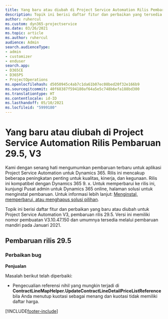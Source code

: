 ```yaml
---
title: Yang baru atau diubah di Project Service Automation Rilis Pembaruan 29.5, Hotfix, V3
description: Topik ini berisi daftar fitur dan perbaikan yang tersedia di Hotfix Project Service Automation V3, pembaruan rilis 29.5, V3.
author: ruhercul
ms.custom: dyn365-projectservice
ms.date: 03/26/2021
ms.topic: article
ms.author: ruhercul
audience: Admin
search.audienceType:
- admin
- customizer
- enduser
search.app:
- D365CE
- D365PS
- ProjectOperations
ms.openlocfilehash: d5050945c4ab7c1da61b07ec08bed20f32e166b9
ms.sourcegitcommit: 40f68387f594180af64a5e5c748b6efa188bd300
ms.translationtype: HT
ms.contentlocale: id-ID
ms.lasthandoff: 05/10/2021
ms.locfileid: "5999180"
---
```

# <a name="whats-new-or-changed-in-project-service-automation-update-release-295-v3"></a>Yang baru atau diubah di Project Service Automation Rilis Pembaruan 29.5, V3

Kami dengan senang hati mengumumkan pembaruan terbaru untuk aplikasi Project Service Automation untuk Dynamics 365. Rilis ini mencakup beberapa peningkatan penting untuk kualitas, kinerja, dan kegunaan. Rilis ini kompatibel dengan Dynamics 365 9. x. Untuk memperbarui ke rilis ini, kunjungi Pusat admin untuk Dynamics 365 online, halaman solusi untuk menginstal pembaruan. Untuk informasi lebih lanjut: [Menginstal, memperbarui, atau menghapus solusi pilihan](/power-platform/admin/install-remove-preferred-solution.md).

Topik ini berisi daftar fitur dan perbaikan yang baru atau diubah untuk Project Service Automation V3, pembaruan rilis 29.5. Versi ini memiliki nomor pembuatan V3.10.47.150 dan umumnya tersedia melalui pembaruan mandiri pada Januari 2021.

## <a name="update-release-295"></a>Pembaruan rilis 29.5

### <a name="bug-fixes"></a>Perbaikan bug


**Penjualan**

Masalah berikut telah diperbaiki:

- Pengecualian referensi nihil yang mungkin terjadi di **ContractLineMapHelper.UpdateContractLineDetailPriceListReference** bila Anda menutup kuotasi sebagai menang dan kuotasi tidak memiliki daftar harga.


[!INCLUDE[footer-include](../includes/footer-banner.md)]
